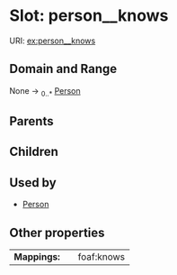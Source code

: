 
# Slot: person__knows




URI: [ex:person__knows](https://example.org/linkml/hello-world/person__knows)


## Domain and Range

None ->  <sub>0..*</sub> [Person](Person.md)

## Parents


## Children


## Used by

 * [Person](Person.md)

## Other properties

|  |  |  |
| --- | --- | --- |
| **Mappings:** | | foaf:knows |


